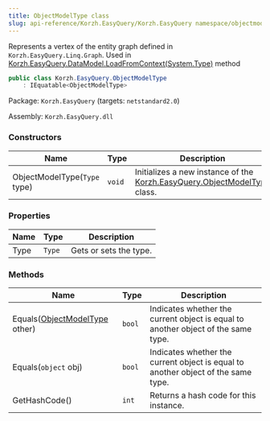 ```yaml
---
title: ObjectModelType class
slug: api-reference/Korzh.EasyQuery/Korzh.EasyQuery namespace/objectmodeltype-class
---
```



Represents a vertex of the entity graph defined in `Korzh.EasyQuery.Linq.Graph`.  Used in [Korzh.EasyQuery.DataModel.LoadFromContext(System.Type)](/api-reference/korzh-easyquery/korzh-easyquery-namespace/datamodel-class) method
```csharp
public class Korzh.EasyQuery.ObjectModelType
    : IEquatable<ObjectModelType>

```
Package: `Korzh.EasyQuery` (targets: `netstandard2.0`)

Assembly: `Korzh.EasyQuery.dll`

### Constructors

| Name | Type | Description | 
| --- | --- | --- | 
| ObjectModelType(`Type` type) | `void` | Initializes a new instance of the [Korzh.EasyQuery.ObjectModelType](/api-reference/korzh-easyquery/korzh-easyquery-namespace/objectmodeltype-class) class. | 


### Properties

| Name | Type | Description | 
| --- | --- | --- | 
| Type | `Type` | Gets or sets the type. | 


### Methods

| Name | Type | Description | 
| --- | --- | --- | 
| Equals([ObjectModelType](/api-reference/korzh-easyquery/korzh-easyquery-namespace/objectmodeltype-class) other) | `bool` | Indicates whether the current object is equal to another object of the same type. | 
| Equals(`object` obj) | `bool` | Indicates whether the current object is equal to another object of the same type. | 
| GetHashCode() | `int` | Returns a hash code for this instance. |
